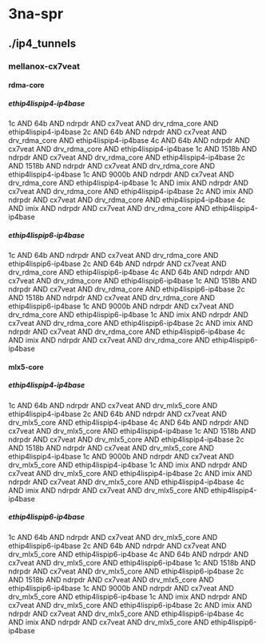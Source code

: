 # 3na-spr
## ./ip4_tunnels
### mellanox-cx7veat
#### rdma-core
##### ethip4lispip4-ip4base
1c AND 64b AND ndrpdr AND cx7veat AND drv_rdma_core AND ethip4lispip4-ip4base
2c AND 64b AND ndrpdr AND cx7veat AND drv_rdma_core AND ethip4lispip4-ip4base
4c AND 64b AND ndrpdr AND cx7veat AND drv_rdma_core AND ethip4lispip4-ip4base
1c AND 1518b AND ndrpdr AND cx7veat AND drv_rdma_core AND ethip4lispip4-ip4base
2c AND 1518b AND ndrpdr AND cx7veat AND drv_rdma_core AND ethip4lispip4-ip4base
1c AND 9000b AND ndrpdr AND cx7veat AND drv_rdma_core AND ethip4lispip4-ip4base
1c AND imix AND ndrpdr AND cx7veat AND drv_rdma_core AND ethip4lispip4-ip4base
2c AND imix AND ndrpdr AND cx7veat AND drv_rdma_core AND ethip4lispip4-ip4base
4c AND imix AND ndrpdr AND cx7veat AND drv_rdma_core AND ethip4lispip4-ip4base
##### ethip4lispip6-ip4base
1c AND 64b AND ndrpdr AND cx7veat AND drv_rdma_core AND ethip4lispip6-ip4base
2c AND 64b AND ndrpdr AND cx7veat AND drv_rdma_core AND ethip4lispip6-ip4base
4c AND 64b AND ndrpdr AND cx7veat AND drv_rdma_core AND ethip4lispip6-ip4base
1c AND 1518b AND ndrpdr AND cx7veat AND drv_rdma_core AND ethip4lispip6-ip4base
2c AND 1518b AND ndrpdr AND cx7veat AND drv_rdma_core AND ethip4lispip6-ip4base
1c AND 9000b AND ndrpdr AND cx7veat AND drv_rdma_core AND ethip4lispip6-ip4base
1c AND imix AND ndrpdr AND cx7veat AND drv_rdma_core AND ethip4lispip6-ip4base
2c AND imix AND ndrpdr AND cx7veat AND drv_rdma_core AND ethip4lispip6-ip4base
4c AND imix AND ndrpdr AND cx7veat AND drv_rdma_core AND ethip4lispip6-ip4base
#### mlx5-core
##### ethip4lispip4-ip4base
1c AND 64b AND ndrpdr AND cx7veat AND drv_mlx5_core AND ethip4lispip4-ip4base
2c AND 64b AND ndrpdr AND cx7veat AND drv_mlx5_core AND ethip4lispip4-ip4base
4c AND 64b AND ndrpdr AND cx7veat AND drv_mlx5_core AND ethip4lispip4-ip4base
1c AND 1518b AND ndrpdr AND cx7veat AND drv_mlx5_core AND ethip4lispip4-ip4base
2c AND 1518b AND ndrpdr AND cx7veat AND drv_mlx5_core AND ethip4lispip4-ip4base
1c AND 9000b AND ndrpdr AND cx7veat AND drv_mlx5_core AND ethip4lispip4-ip4base
1c AND imix AND ndrpdr AND cx7veat AND drv_mlx5_core AND ethip4lispip4-ip4base
2c AND imix AND ndrpdr AND cx7veat AND drv_mlx5_core AND ethip4lispip4-ip4base
4c AND imix AND ndrpdr AND cx7veat AND drv_mlx5_core AND ethip4lispip4-ip4base
##### ethip4lispip6-ip4base
1c AND 64b AND ndrpdr AND cx7veat AND drv_mlx5_core AND ethip4lispip6-ip4base
2c AND 64b AND ndrpdr AND cx7veat AND drv_mlx5_core AND ethip4lispip6-ip4base
4c AND 64b AND ndrpdr AND cx7veat AND drv_mlx5_core AND ethip4lispip6-ip4base
1c AND 1518b AND ndrpdr AND cx7veat AND drv_mlx5_core AND ethip4lispip6-ip4base
2c AND 1518b AND ndrpdr AND cx7veat AND drv_mlx5_core AND ethip4lispip6-ip4base
1c AND 9000b AND ndrpdr AND cx7veat AND drv_mlx5_core AND ethip4lispip6-ip4base
1c AND imix AND ndrpdr AND cx7veat AND drv_mlx5_core AND ethip4lispip6-ip4base
2c AND imix AND ndrpdr AND cx7veat AND drv_mlx5_core AND ethip4lispip6-ip4base
4c AND imix AND ndrpdr AND cx7veat AND drv_mlx5_core AND ethip4lispip6-ip4base

